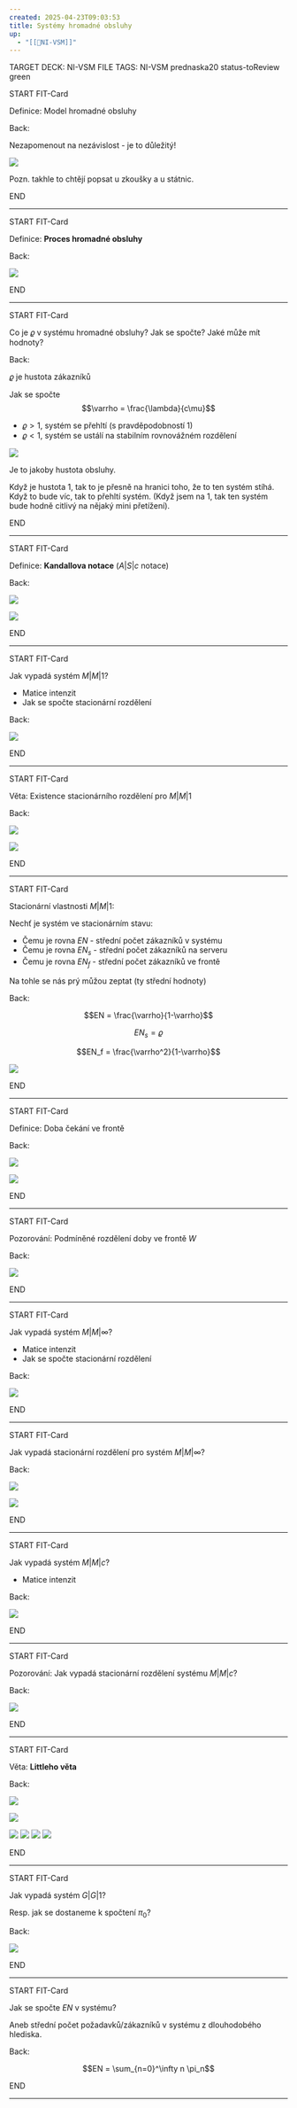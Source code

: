 ```yaml
---
created: 2025-04-23T09:03:53
title: Systémy hromadné obsluhy
up:
  - "[[📖NI-VSM]]"
---
```


TARGET DECK: NI-VSM
FILE TAGS: NI-VSM prednaska20 status-toReview green


START
FIT-Card

Definice: Model hromadné obsluhy

Back:

Nezapomenout na nezávislost - je to důležitý!

![](../../Assets/Pasted%20image%2020250423090622.png)

Pozn. takhle to chtějí popsat u zkoušky a u státnic.
<!--ID: 1746599649092-->
END

---


START
FIT-Card

Definice: **Proces hromadné obsluhy**

Back:

![](../../Assets/Pasted%20image%2020250423090638.png)
<!--ID: 1746599649104-->
END

---


START
FIT-Card

Co je $\varrho$ v systému hromadné obsluhy? Jak se spočte? Jaké může mít hodnoty?

Back:

$\varrho$ je hustota zákazníků

Jak se spočte
$$\varrho = \frac{\lambda}{c\mu}$$

- $\varrho > 1$, systém se přehltí (s pravděpodobností 1)
- $\varrho <1$, systém se ustálí na stabilním rovnovážném rozdělení

<!-- DetailInfoStart -->

![](../../Assets/Pasted%20image%2020250423100453.png)

Je to jakoby hustota obsluhy.

Když je hustota 1, tak to je přesně na hranici toho, že to ten systém stíhá. Když to bude víc, tak to přehltí systém. (Když jsem na 1, tak ten systém bude hodně citlivý na nějaký mini přetížení).
<!-- DetailInfoEnd -->
<!--ID: 1746599649114-->
END

---


START
FIT-Card

Definice: **Kandallova notace** ($A|S|c$ notace)

Back:

![](../../Assets/Pasted%20image%2020250423090710.png)

<!-- ExampleStart -->
![](../../Assets/Pasted%20image%2020250423090724.png)
<!-- ExampleEnd -->
<!--ID: 1746599649122-->
END

---


START
FIT-Card

Jak vypadá systém $M|M|1$?
- Matice intenzit
- Jak se spočte stacionární rozdělení

Back:

![](../../Assets/Pasted%20image%2020250423090738.png)
<!--ID: 1746599649130-->
END

---


START
FIT-Card

Věta: Existence stacionárního rozdělení pro $M|M|1$

Back:

![](../../Assets/Pasted%20image%2020250423090829.png)

<!-- DetailInfoStart -->
![](../../Assets/Pasted%20image%2020250423090836.png)
<!-- DetailInfoEnd -->
<!--ID: 1746599649138-->
END

---


START
FIT-Card

Stacionární vlastnosti $M|M|1$:

Nechť je systém ve stacionárním stavu:
- Čemu je rovna $EN$ - střední počet zákazníků v systému
- Čemu je rovna $EN_s$ - střední počet zákazníků na serveru
- Čemu je rovna $EN_f$ - střední počet zákazníků ve frontě

Na tohle se nás prý můžou zeptat (ty střední hodnoty)

Back:

$$EN = \frac{\varrho}{1-\varrho}$$

$$EN_s = \varrho$$

$$EN_f = \frac{\varrho^2}{1-\varrho}$$


![](../../Assets/Pasted%20image%2020250423090859.png)
<!--ID: 1746599649145-->
END

---


START
FIT-Card

Definice: Doba čekání ve frontě

Back:

![](../../Assets/Pasted%20image%2020250423090921.png)

<!-- DetailInfoStart -->
![](../../Assets/Pasted%20image%2020250423090929.png)
<!-- DetailInfoEnd -->
<!--ID: 1746599649152-->
END

---


START
FIT-Card

Pozorování: Podmíněné rozdělení doby ve frontě $W$

Back:

![](../../Assets/Pasted%20image%2020250423090951.png)
<!--ID: 1746599649160-->
END

---


START
FIT-Card

Jak vypadá systém $M|M|\infty$?
- Matice intenzit
- Jak se spočte stacionární rozdělení

Back:

![](../../Assets/Pasted%20image%2020250423091014.png)
<!--ID: 1746599649167-->
END

---


START
FIT-Card

Jak vypadá stacionární rozdělení pro systém $M|M|\infty$?

Back:

![](../../Assets/Pasted%20image%2020250423091059.png)

<!-- ExampleStart -->
![](../../Assets/Pasted%20image%2020250423091111.png)
<!-- ExampleEnd -->
<!--ID: 1746599649174-->
END

---


START
FIT-Card

Jak vypadá systém $M|M|c$?
- Matice intenzit

Back:

![](../../Assets/Pasted%20image%2020250423091133.png)
<!--ID: 1746599649182-->
END

---


START
FIT-Card

Pozorování: Jak vypadá stacionární rozdělení systému $M|M|c$?

Back:

![](../../Assets/Pasted%20image%2020250423091207.png)
<!--ID: 1746599649190-->
END

---


START
FIT-Card

Věta: **Littleho věta**

Back:

![](../../Assets/Pasted%20image%2020250423091224.png)

<!-- ExampleStart -->
![](../../Assets/Pasted%20image%2020250423091239.png)
<!-- ExampleEnd -->

<!-- ProofStart -->
![](../../Assets/Pasted%20image%2020250423091258.png)
![](../../Assets/Pasted%20image%2020250423091305.png)
![](../../Assets/Pasted%20image%2020250423091316.png)
![](../../Assets/Pasted%20image%2020250423091325.png)
<!-- ProofEnd -->
<!--ID: 1746599649198-->
END

---


START
FIT-Card

Jak vypadá systém $G|G|1$?

Resp. jak se dostaneme k spočtení $\pi_0$?

Back:

![](../../Assets/Pasted%20image%2020250423091348.png)
<!--ID: 1746599649205-->
END

---


START
FIT-Card

Jak se spočte $EN$ v systému? 

Aneb střední počet požadavků/zákazníků v systému z dlouhodobého hlediska.

Back:

$$EN = \sum_{n=0}^\infty n \pi_n$$
<!--ID: 1747933518468-->
END

---
